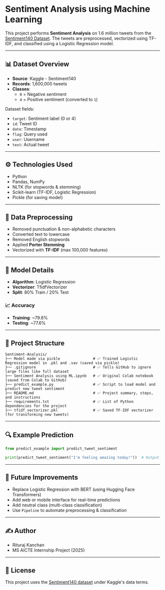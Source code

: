 # Sentiment Analysis using Machine Learning

This project performs **Sentiment Analysis** on 1.6 million tweets from the [Sentiment140 Dataset](https://www.kaggle.com/datasets/kazanova/sentiment140). The tweets are preprocessed, vectorized using TF-IDF, and classified using a Logistic Regression model.

---

## 📊 Dataset Overview

- **Source**: Kaggle - Sentiment140
- **Records**: 1,600,000 tweets
- **Classes**:
  - `0` = Negative sentiment
  - `4` = Positive sentiment (converted to `1`)

Dataset fields:

- `target`: Sentiment label (0 or 4)
- `id`: Tweet ID
- `date`: Timestamp
- `flag`: Query used
- `user`: Username
- `text`: Actual tweet

---

## ⚙️ Technologies Used

- Python
- Pandas, NumPy
- NLTK (for stopwords & stemming)
- Scikit-learn (TF-IDF, Logistic Regression)
- Pickle (for saving model)

---

## 🧹 Data Preprocessing

- Removed punctuation & non-alphabetic characters
- Converted text to lowercase
- Removed English stopwords
- Applied **Porter Stemming**
- Vectorized with **TF-IDF** (max 100,000 features)

---

## 🤖 Model Details

- **Algorithm**: Logistic Regression
- **Vectorizer**: TfidfVectorizer
- **Split**: 80% Train / 20% Test

### 📈 Accuracy

- **Training**: \~79.8%
- **Testing**: \~77.6%

---

## 📁 Project Structure

```
Sentiment-Analysis/
├── Model made via pickle               # ✅ Trained Logistic Regression model in .pkl and .sav (saved via pickle)
├── .gitignore                          # ✅ Tells GitHub to ignore large files like full dataset
├── Sentiment Analysis using ML.ipynb   # ✅ Original Colab notebook (saved from Colab to GitHub)
├── predict_example.py                  # ✅ Script to load model and predict new tweet sentiment
├── README.md                           # ✅ Project summary, steps, and instructions
├── requirements.txt                    # ✅ List of Python dependencies for the project
├── tfidf_vectorizer.pkl                # ✅ Saved TF-IDF vectorizer (for transforming new tweets)

```

---

## 🔍 Example Prediction

```python
from predict_example import predict_tweet_sentiment

print(predict_tweet_sentiment("I'm feeling amazing today!"))  # Output: Positive 😊
```

---

## 🧠 Future Improvements

- Replace Logistic Regression with BERT (using Hugging Face Transformers)
- Add web or mobile interface for real-time predictions
- Add neutral class (multi-class classification)
- Use `Pipeline` to automate preprocessing & classification

---

## ✍️ Author

- Rituraj Kanchan
- MS AICTE Internship Project (2025)

---

## 📜 License

This project uses the [Sentiment140 dataset](https://www.kaggle.com/datasets/kazanova/sentiment140) under Kaggle's data terms.

